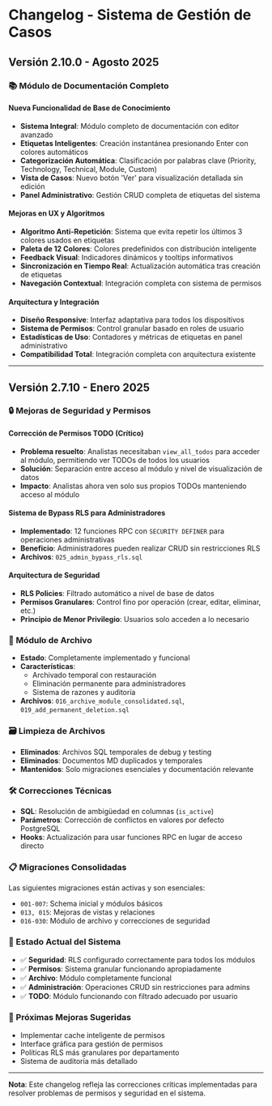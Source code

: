 # Changelog - Sistema de Gestión de Casos

## Versión 2.10.0 - Agosto 2025

### 📚 Módulo de Documentación Completo

#### Nueva Funcionalidad de Base de Conocimiento
- **Sistema Integral**: Módulo completo de documentación con editor avanzado
- **Etiquetas Inteligentes**: Creación instantánea presionando Enter con colores automáticos
- **Categorización Automática**: Clasificación por palabras clave (Priority, Technology, Technical, Module, Custom)
- **Vista de Casos**: Nuevo botón 'Ver' para visualización detallada sin edición
- **Panel Administrativo**: Gestión CRUD completa de etiquetas del sistema

#### Mejoras en UX y Algoritmos
- **Algoritmo Anti-Repetición**: Sistema que evita repetir los últimos 3 colores usados en etiquetas
- **Paleta de 12 Colores**: Colores predefinidos con distribución inteligente
- **Feedback Visual**: Indicadores dinámicos y tooltips informativos
- **Sincronización en Tiempo Real**: Actualización automática tras creación de etiquetas
- **Navegación Contextual**: Integración completa con sistema de permisos

#### Arquitectura y Integración
- **Diseño Responsive**: Interfaz adaptativa para todos los dispositivos
- **Sistema de Permisos**: Control granular basado en roles de usuario
- **Estadísticas de Uso**: Contadores y métricas de etiquetas en panel administrativo
- **Compatibilidad Total**: Integración completa con arquitectura existente

---

## Versión 2.7.10 - Enero 2025

### 🔒 Mejoras de Seguridad y Permisos

#### Corrección de Permisos TODO (Crítico)
- **Problema resuelto**: Analistas necesitaban `view_all_todos` para acceder al módulo, permitiendo ver TODOs de todos los usuarios
- **Solución**: Separación entre acceso al módulo y nivel de visualización de datos
- **Impacto**: Analistas ahora ven solo sus propios TODOs manteniendo acceso al módulo

#### Sistema de Bypass RLS para Administradores
- **Implementado**: 12 funciones RPC con `SECURITY DEFINER` para operaciones administrativas
- **Beneficio**: Administradores pueden realizar CRUD sin restricciones RLS
- **Archivos**: `025_admin_bypass_rls.sql`

#### Arquitectura de Seguridad
- **RLS Policies**: Filtrado automático a nivel de base de datos
- **Permisos Granulares**: Control fino por operación (crear, editar, eliminar, etc.)
- **Principio de Menor Privilegio**: Usuarios solo acceden a lo necesario

### 📁 Módulo de Archivo
- **Estado**: Completamente implementado y funcional
- **Características**: 
  - Archivado temporal con restauración
  - Eliminación permanente para administradores
  - Sistema de razones y auditoría
- **Archivos**: `016_archive_module_consolidated.sql`, `019_add_permanent_deletion.sql`

### 🗃️ Limpieza de Archivos
- **Eliminados**: Archivos SQL temporales de debug y testing
- **Eliminados**: Documentos MD duplicados y temporales
- **Mantenidos**: Solo migraciones esenciales y documentación relevante

### 🛠️ Correcciones Técnicas
- **SQL**: Resolución de ambigüedad en columnas (`is_active`)
- **Parámetros**: Corrección de conflictos en valores por defecto PostgreSQL
- **Hooks**: Actualización para usar funciones RPC en lugar de acceso directo

### 📋 Migraciones Consolidadas
Las siguientes migraciones están activas y son esenciales:
- `001-007`: Schema inicial y módulos básicos
- `013, 015`: Mejoras de vistas y relaciones
- `016-030`: Módulo de archivo y correcciones de seguridad

### 🎯 Estado Actual del Sistema
- ✅ **Seguridad**: RLS configurado correctamente para todos los módulos
- ✅ **Permisos**: Sistema granular funcionando apropiadamente
- ✅ **Archivo**: Módulo completamente funcional
- ✅ **Administración**: Operaciones CRUD sin restricciones para admins
- ✅ **TODO**: Módulo funcionando con filtrado adecuado por usuario

### 🔄 Próximas Mejoras Sugeridas
- Implementar cache inteligente de permisos
- Interface gráfica para gestión de permisos
- Políticas RLS más granulares por departamento
- Sistema de auditoría más detallado

---

**Nota**: Este changelog refleja las correcciones críticas implementadas para resolver problemas de permisos y seguridad en el sistema.
